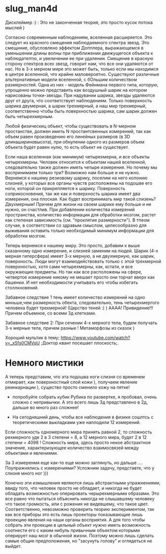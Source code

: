 # slug_man4d
Дисклеймер :) : Это не законченная теория, это просто кусок потока мыслей )

Согласно современным наблюдениям, вселенная расширяется. Это следует из красного смещения наблюдаемного спектра звезд. Это смещнние, обусловлено эффектом Допплера, выражающемся в уменьшении длины волны при приближении движущегося объекта к наблюдателтю, и увеличении ее при удалении.
Смещение в красную сторону спектров всех звезд, говорит нам, что все они удаляются от нас. Но в 3-х мерном мире это может быть, только если мы находимся в центре вселенной, что крайне маловероятно.
Существуют различные альтернативные модели вселенной, с бОльшим количеством размерностей. Одна из них - модель Фейнмана первого типа, которую, упрощенно можно представить как воздушный шарик на котором нарисованы точки-звезды. При надувании шарика, звезды удаляются друг от друга, что соответствует наблюдениям.
Только поверхность шарика двумерная, а шарик трехмерный, а наш мир трехмерный, соответственно чтобы быть поверхностью шарика, сам шарик должен быть четырехмерным.

Любой физическиц объект, чтобы существовать в N-мерном простанстве, должен иметь N простантсвенных измеренмй, так как объем равен произведению его линейных размеров (в 3D длина*ширина*высота), при обнулении одного из размеров объем объекта будет равен нулю, то есть объект не существует.

Если наша вселенная (как минимум) четырехмерна, и все объекты четырехмерны. Человек относится к объектам нашей вселенной, следовательно также должен иметь четыре измерения. Но почему мы воспринимаем только три?
Возможно нам больше и не нужно. 
Вернемся к нашему резиовому шарику, поселим на него колонию слизней, у которых все органы чувств расположены на подошве его ноги, которой он прикрепляется к шарику. Поверхность соприкосновения, так же как и поверхность шарика имеет два измерения, она плоская. Как будет воспринимать мир такой слизень? Двухмерным!
Причем для жизни на своем шарике ему больше и не нужно, он счастлив. При добавлении количества измерений пространства, количество информации для обработки мозгом, растет как степеная зависимость (см. "проклятие размерности"). В тпеом случае, в соответствии со здравым смыслом, целесообразно для выживания оставить только необходимый минимум информации для обработки мозгом. 

Теперь вернемся к нашему миру. Это просто, добавим к выше сказанному одно измерение, и слизней заменим на людей. Шарик (4-х мерная гиперсфера) имеет 3-х мерную, а не двухмерную, как шарик, поверхность. Люди могут взаимодействовать только с этой трехмерной поверхностью, хотя сами четырехмерны, как, кстати, и все окружающие предметы.  Но так как все расположены на сфере, четвертое измерение никому не мешает просто они торчат вверх как башенки. И нет необходимости учитывать его чтобы избегать столлкновений.

Забавное следствие 1 тень имеет количество измерений на одно мнньше,чем размерность обекта, следовательно, тень четырехмергого человека будет трехмерной! (Царство теней :) ) АААА! Привидение!!! Причем объемное, со всеми 3д клетками.

Забавное следствие 2: При сечении 4-х мерного тела, будем получать 3-х мерные тела, причем разные ! Метаморфозы из сказок )

Хороший мультик в тему; https://www.youtube.com/watch?v=_xSfs0CMVqU  ;Доктор квант посешает плоскость;.

# Немного мистики 
А теперь представим, что эта подошва ноги слизня со временем отмирает,  как поверхностный слой кожи ), получаем явление реинкарнации ), существо просто сменило кожу на пятке!

*  попробуйте собрать кубик Рубика по развертке, я пробовал, очень сложно с непривычки. А это всего лишь 3д представлено в 2д, дальше во много раз сложнее!

* На сегодняшний день, чтобы все наблюдения в физике сошлтсь с теоретическими выкладками уже наплодили 12 измерений. 

Если сложность одномерного мира принять равной 2, то сложность рехмерного уде 2 в 3 степени = 8, а 12 мерного мира, будет  2 в 12 степени = 4098 !   Сложность мира, здесь просто некое абстрактное значение, характеризующее количество взаимосвязей между объектами и явлениями.

За 3 измеренмя еще как-то еще можно заглянуть, но дальше ....
Поупражнялись с измерениями? Усложним задачу, представте, что у слизня много ног )))

Конечно эти измышления являются лишь абстрактными упражнениями, ввиду того, что человек просто не обладает, и никогда не будет обладать возможностью оперировать черырехмерными образами. Это все равно что пытаться объяснить никогда не слышавшему человеку что такое громкость, или с рожения не видевшему, что такое цвет. Соответственно, невозможно проверить теорию экспериментом, так как все приборы это есть лишь проекторы показывающие лишь проекцию явления на наши органы восприятия. А для того чтобы собрать эти проекции в цельный объект нужно иметь возможность соотнести его с каким нибуль привычным объектом которыми оперирует наш мозг в обычной жизни. Поэтому можно лишь сделать самые общие предположения, но "засунуть голову" и оглядеться не выйдет.

